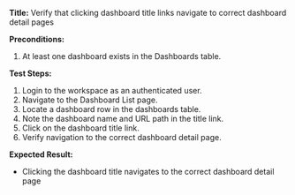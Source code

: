 **Title:** Verify that clicking dashboard title links navigate to correct dashboard detail pages

**Preconditions:**
  1. At least one dashboard exists in the Dashboards table.

**Test Steps:**
  1. Login to the workspace as an authenticated user.
  2. Navigate to the Dashboard List page.
  3. Locate a dashboard row in the dashboards table.
  4. Note the dashboard name and URL path in the title link.
  5. Click on the dashboard title link.
  6. Verify navigation to the correct dashboard detail page.

**Expected Result:**
* Clicking the dashboard title navigates to the correct dashboard detail page